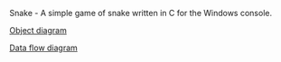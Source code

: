 Snake - A simple game of snake written in C for the Windows console.

[Object diagram](https://docs.google.com/drawings/d/1YVa1dPlSctYNb_eAmf8KTN4Y0q-LRdKLWnC4FU0__a0/edit?usp=sharing)

[Data flow diagram](https://docs.google.com/drawings/d/1BBT02X9-cvda6J0j2K3ETws7YCRfTbXRC7fifd7sDX8/edit?usp=sharing)

